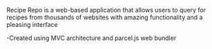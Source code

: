 Recipe Repo is a web-based application that allows users to query for recipes from thousands of websites with amazing functionality and a pleasing interface

-Created using MVC architecture and parcel.js web bundler